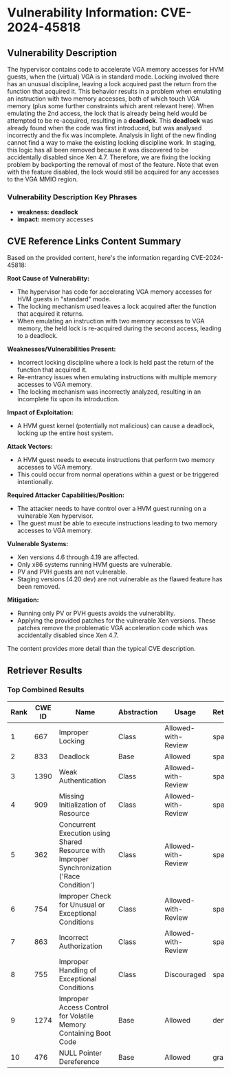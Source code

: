 # Vulnerability Information: CVE-2024-45818

## Vulnerability Description
The hypervisor contains code to accelerate VGA memory accesses for HVM guests, when the (virtual) VGA is in standard mode. Locking involved there has an unusual discipline, leaving a lock acquired past the return from the function that acquired it. This behavior results in a problem when emulating an instruction with two memory accesses, both of which touch VGA memory (plus some further constraints which arent relevant here). When emulating the 2nd access, the lock that is already being held would be attempted to be re-acquired, resulting in a **deadlock**. This **deadlock** was already found when the code was first introduced, but was analysed incorrectly and the fix was incomplete. Analysis in light of the new finding cannot find a way to make the existing locking discipline work. In staging, this logic has all been removed because it was discovered to be accidentally disabled since Xen 4.7. Therefore, we are fixing the locking problem by backporting the removal of most of the feature. Note that even with the feature disabled, the lock would still be acquired for any accesses to the VGA MMIO region.

### Vulnerability Description Key Phrases
- **weakness:** **deadlock**
- **impact:** memory accesses

## CVE Reference Links Content Summary
Based on the provided content, here's the information regarding CVE-2024-45818:

**Root Cause of Vulnerability:**
- The hypervisor has code for accelerating VGA memory accesses for HVM guests in "standard" mode.
- The locking mechanism used leaves a lock acquired after the function that acquired it returns.
- When emulating an instruction with two memory accesses to VGA memory, the held lock is re-acquired during the second access, leading to a deadlock.

**Weaknesses/Vulnerabilities Present:**
- Incorrect locking discipline where a lock is held past the return of the function that acquired it.
- Re-entrancy issues when emulating instructions with multiple memory accesses to VGA memory.
- The locking mechanism was incorrectly analyzed, resulting in an incomplete fix upon its introduction.

**Impact of Exploitation:**
- A HVM guest kernel (potentially not malicious) can cause a deadlock, locking up the entire host system.

**Attack Vectors:**
- A HVM guest needs to execute instructions that perform two memory accesses to VGA memory.
- This could occur from normal operations within a guest or be triggered intentionally.

**Required Attacker Capabilities/Position:**
- The attacker needs to have control over a HVM guest running on a vulnerable Xen hypervisor.
- The guest must be able to execute instructions leading to two memory accesses to VGA memory.

**Vulnerable Systems:**
- Xen versions 4.6 through 4.19 are affected.
- Only x86 systems running HVM guests are vulnerable.
- PV and PVH guests are not vulnerable.
- Staging versions (4.20 dev) are not vulnerable as the flawed feature has been removed.

**Mitigation:**
- Running only PV or PVH guests avoids the vulnerability.
- Applying the provided patches for the vulnerable Xen versions. These patches remove the problematic VGA acceleration code which was accidentally disabled since Xen 4.7.

The content provides more detail than the typical CVE description.

## Retriever Results

### Top Combined Results

| Rank | CWE ID | Name | Abstraction | Usage  | Retrievers | Individual Scores |
|------|--------|------|-------------|-------|------------|-------------------|
| 1 | 667 | Improper Locking | Class | Allowed-with-Review | sparse | 0.994 |
| 2 | 833 | Deadlock | Base | Allowed | sparse | 0.943 |
| 3 | 1390 | Weak Authentication | Class | Allowed-with-Review | sparse | 0.820 |
| 4 | 909 | Missing Initialization of Resource | Class | Allowed-with-Review | sparse | 0.816 |
| 5 | 362 | Concurrent Execution using Shared Resource with Improper Synchronization ('Race Condition') | Class | Allowed-with-Review | sparse | 0.810 |
| 6 | 754 | Improper Check for Unusual or Exceptional Conditions | Class | Allowed-with-Review | sparse | 0.807 |
| 7 | 863 | Incorrect Authorization | Class | Allowed-with-Review | sparse | 0.806 |
| 8 | 755 | Improper Handling of Exceptional Conditions | Class | Discouraged | sparse | 0.801 |
| 9 | 1274 | Improper Access Control for Volatile Memory Containing Boot Code | Base | Allowed | dense | 0.523 |
| 10 | 476 | NULL Pointer Dereference | Base | Allowed | graph | 0.002 |

